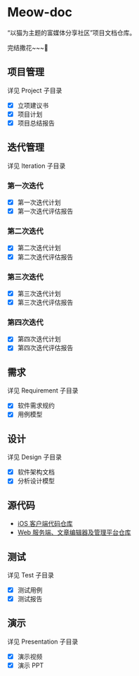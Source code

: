 # Meow-doc

“以猫为主题的富媒体分享社区”项目文档仓库。   

完结撒花~~~:tada:

## 项目管理

详见 Project 子目录

- [x] 立项建议书
- [x] 项目计划
- [x] 项目总结报告

## 迭代管理

详见 Iteration 子目录

### 第一次迭代

- [x] 第一次迭代计划
- [x] 第一次迭代评估报告

### 第二次迭代

- [x] 第二次迭代计划
- [x] 第二次迭代评估报告

### 第三次迭代

- [x] 第三次迭代计划
- [x] 第三次迭代评估报告

### 第四次迭代

- [x] 第四次迭代计划
- [x] 第四次迭代评估报告

## 需求

详见 Requirement 子目录

- [x] 软件需求规约
- [x] 用例模型

## 设计

详见 Design 子目录

- [x] 软件架构文档
- [x] 分析设计模型

## 源代码

- [iOS 客户端代码仓库](https://github.com/sjtu-meow/iOS)
- [Web 服务端、文章编辑器及管理平台仓库](https://github.com/sjtu-meow/web)

## 测试

详见 Test 子目录

- [x] 测试用例
- [x] 测试报告

## 演示

详见 Presentation 子目录

- [x] 演示视频
- [x] 演示 PPT

